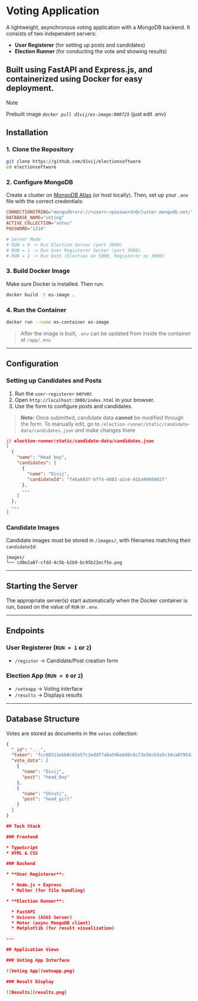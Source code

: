 # Voting Application

A lightweight, asynchronous voting application with a MongoDB backend. It consists of two independent servers:  
- **User Registerer** (for setting up posts and candidates)  
- **Election Runner** (for conducting the vote and showing results)  

Built using FastAPI and Express.js, and containerized using Docker for easy deployment.
---

> [!NOTE]
> Prebuilt image _`docker pull d1vij/es-image:080725`_ (just edit .env)

## Installation

### 1. Clone the Repository
```sh
git clone https://github.com/d1vij/electionsoftware
cd electionsoftware
````

### 2. Configure MongoDB

Create a cluster on [MongoDB Atlas](https://cloud.mongodb.com) (or host locally).
Then, set up your `.env` file with the correct credentials:

```ini
CONNECTIONSTRING="mongodb+srv://<user>:<password>@cluster.mongodb.net/"
DATABASE_NAME="voting"
ACTIVE_COLLECTION="votes"
PASSWORD="1234"

# Server Mode
# RUN = 0 -> Run Election Server (port 3000)
# RUN = 1 -> Run User Registerer Server (port 3000)
# RUN = 2 -> Run both (Election on 5000, Registerer on 3000)
```

### 3. Build Docker Image

Make sure Docker is installed. Then run:

```sh
docker build -t es-image .
```

### 4. Run the Container

```sh
docker run --name es-container es-image
```

> After the image is built, `.env` can be updated from inside the container at `/app/.env`.

---

## Configuration
### Setting up Candidates and Posts

1. Run the `user-registerer` server.
2. Open `http://localhost:3000/index.html` in your browser.
3. Use the form to configure posts and candidates.

> **Note:** Once submitted, candidate data **cannot** be modified through the form. To manually edit, go to `/election-runner/static/candidate-data/candidates.json` and make changes there

```json
// election-runner/static/candidate-data/candidates.json
[
  {
    "name": "Head boy",
    "candidates": [
      {
        "name": "Divij",
        "candidateId": "f46a663f-bff4-4083-a2c6-91ba9960402f"
      },
      ...
    ]
  },
  ...
]
```

### Candidate Images

Candidate images must be stored in `/images/`, with filenames matching their `candidateId`:

```
images/
└── cd0e2a07-cfdd-4c5b-b2b9-bc95b22ecf5e.png
```

---

## Starting the Server

The appropriate server(s) start automatically when the Docker container is run, based on the value of `RUN` in `.env`.

---

## Endpoints

### User Registerer (`RUN = 1` or `2`)

* `/register` → Candidate/Post creation form

### Election App (`RUN = 0` or `2`)

* `/voteapp` → Voting interface
* `/results` → Displays results

---

## Database Structure

Votes are stored as documents in the `votes` collection:

```json
{
  "_id": "...",
  "token": "fcc68311ebb8c02e57c2eddf7a0a596eb98c6c73e56cb3a5c34ca079543ef221",
  "vote_data": [
    {
      "name": "Divij",
      "post": "head_boy"
    },
    {
      "name": "Shruti",
      "post": "head_girl"
    }
  ]
}

## Tech Stack

### Frontend

* TypeScript
* HTML & CSS

### Backend

* **User Registerer**:

  * Node.js + Express
  * Multer (for file handling)

* **Election Runner**:

  * FastAPI
  * Uvicorn (ASGI Server)
  * Motor (async MongoDB client)
  * Matplotlib (for result visualization)

---

## Application Views

### Voting App Interface

![Voting App](voteapp.png)

### Result Display

![Results](results.png)

